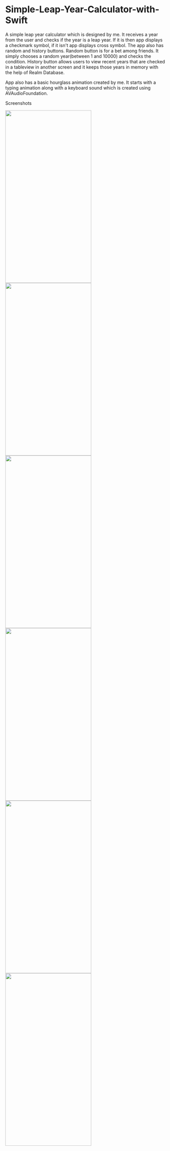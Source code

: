 # Simple-Leap-Year-Calculator-with-Swift

A simple leap year calculator which is designed by me. It receives a year from the user and checks if the year is a leap year. If it is then app displays a checkmark symbol, if it isn't app displays cross symbol. The app also has random and history buttons. Random button is for a bet among friends. It simply chooses a random year(between 1 and 10000) and checks the condition. History button allows users to view recent years that are checked in a tableview in another screen and it keeps those years in memory with the help of Realm Database.

App also has a basic hourglass animation created by me. It starts with a typing animation along with a keyboard sound which is created using AVAudioFoundation.

 Screenshots

<img src="https://user-images.githubusercontent.com/61358759/124916407-51f92580-dffb-11eb-9c4b-e7d792a8640e.png" width="270" height="540"> <img src="https://user-images.githubusercontent.com/61358759/124915267-04c88400-dffa-11eb-8aa6-1faa48bde5f0.png" width="270" height="540"> <img src="https://user-images.githubusercontent.com/61358759/124915128-df3b7a80-dff9-11eb-9ace-7d007e37947a.png" width="270" height="540"> <img src="https://user-images.githubusercontent.com/61358759/124915239-fd08df80-dff9-11eb-9a3b-582f6edd7b71.png" width="270" height="540"> <img src="https://user-images.githubusercontent.com/61358759/124915215-f5493b00-dff9-11eb-8bd0-9cf653eee401.png" width="270" height="540"> <img src="https://user-images.githubusercontent.com/61358759/124915283-085c0b00-dffa-11eb-81d2-7d718775f605.png" width="270" height="540"> 



